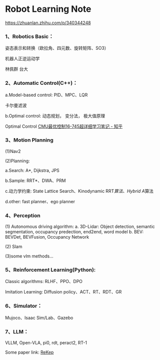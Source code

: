 # Robot Learning Note
https://zhuanlan.zhihu.com/p/340344248

### 1、Robotics Basic：

姿态表示和转换（欧拉角、四元数、旋转矩阵、SO3）

机器人正逆运动学

林佩群 台大


### 2、Automatic Control(C++)：

a.Model-based control: PID、MPC、LQR

卡尔曼滤波

b.Optimal control: 动态规划， 变分法， 极大值原理

Optimal Control 
[CMU最优控制16-745超详细学习笔记 - 知乎](https://zhuanlan.zhihu.com/p/629131647)

### 3、Motion Planning

(1)Nav2

(2)Planning:

a.Search: A*, Dijkstra, JPS

b.Sample: RRT*、DWA、PRM

c.动力学约束: State Lattice Search、Kinodynamic RRT*算法、Hybrid A*算法

d.other: fast planner、ego planner

### 4、Perception

(1) Autonomous driving algorithm:
a. 3D-Lidar: Object detection, semantic segmentation, occupancy predection, end2end, word model
b. BEV:  BEVDet, BEVFusion, Occupancy Network

(2) Slam     

(3)some vlm methods...

### 5、Reinforcement Learning(Python):

Classic algorithms: RLHF、PPO、DPO

Imitation Learning: Diffusion policy、ACT、RT、RDT、GR


### 6、Simulator：

Mujoco、Isaac Sim/Lab、Gazebo


### 7、LLM：

VLLM, Open-VLA, pi0, rdt, peract2, RT-1

Some paper link:
[ReKep](https://rekep-robot.github.io/)